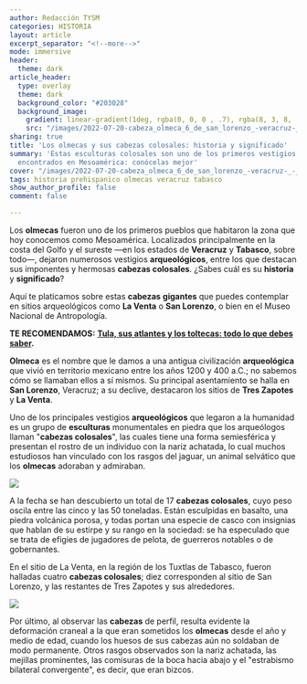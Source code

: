 ```yaml
---
author: Redacción TYSM
categories: HISTORIA
layout: article
excerpt_separator: "<!--more-->"
mode: immersive
header:
  theme: dark
article_header:
  type: overlay
  theme: dark
  background_color: "#203028"
  background_image:
    gradient: linear-gradient(1deg, rgba(0, 0, 0 , .7), rgba(8, 3, 8, .9))
    src: "/images/2022-07-20-cabeza_olmeca_6_de_san_lorenzo_-veracruz-_-_museo_nacional_de_antropologia_-_nariz.jpeg"
sharing: true
title: 'Los olmecas y sus cabezas colosales: historia y significado'
summary: 'Estas esculturas colosales son uno de los primeros vestigios de civilización
  encontrados en Mesoamérica: conócelas mejor'
cover: "/images/2022-07-20-cabeza_olmeca_6_de_san_lorenzo_-veracruz-_-_museo_nacional_de_antropologia_-_nariz.jpeg"
tags: historia prehispanico olmecas veracruz tabasco
show_author_profile: false
comment: false

---
```

Los **olmecas** fueron uno de los primeros pueblos que habitaron la zona que hoy conocemos como Mesoamérica. Localizados principalmente en la costa del Golfo y el sureste —en los estados de **Veracruz** y **Tabasco**, sobre todo—, dejaron numerosos vestigios **arqueológicos**, entre los que destacan sus imponentes y hermosas **cabezas colosales**. ¿Sabes cuál es su **historia** y **significado**?

Aquí te platicamos sobre estas **cabezas** **gigantes** que puedes contemplar en sitios arqueológicos como **La Venta** o **San Lorenzo**, o bien en el Museo Nacional de Antropología.

**TE RECOMENDAMOS:** [**Tula, sus atlantes y los toltecas: todo lo que debes saber**](https://blog.tonoysumariachi.com/historia/2022/11/04/tula-sus-atlantes-y-los-toltecas-todo-lo-que-debes-saber.html)**.**

**Olmeca** es el nombre que le damos a una antigua civilización **arqueológica** que vivió en territorio mexicano entre los años 1200 y 400 a.C.; no sabemos cómo se llamaban ellos a sí mismos. Su principal asentamiento se halla en **San Lorenzo**, Veracruz; a su declive, destacaron los sitios de **Tres Zapotes** y **La Venta**.

Uno de los principales vestigios **arqueológicos** que legaron a la humanidad es un grupo de **esculturas** monumentales en piedra que los arqueólogos llaman "**cabezas colosales**", las cuales tiene una forma semiesférica y presentan el rostro de un individuo con la nariz achatada, lo cual muchos estudiosos han vinculado con los rasgos del jaguar, un animal selvático que los **olmecas** adoraban y admiraban.

![](https://upload.wikimedia.org/wikipedia/commons/thumb/d/d5/Olmeca_head_in_Villahermosa.jpg/1085px-Olmeca_head_in_Villahermosa.jpg)

A la fecha se han descubierto un total de 17 **cabezas colosales**, cuyo peso oscila entre las cinco y las 50 toneladas. Están esculpidas en basalto, una piedra volcánica porosa, y todas portan una especie de casco con insignias que hablan de su estirpe y su rango en la sociedad: se ha especulado que se trata de efigies de jugadores de pelota, de guerreros notables o de gobernantes.

En el sitio de La Venta, en la región de los Tuxtlas de Tabasco, fueron halladas cuatro **cabezas colosales**; diez corresponden al sitio de San Lorenzo, y las restantes de Tres Zapotes y sus alrededores.

![](https://upload.wikimedia.org/wikipedia/commons/thumb/7/70/CabezaColosal1_MuseoXalapa.jpg/1024px-CabezaColosal1_MuseoXalapa.jpg)

Por último, al observar las **cabezas** de perfil, resulta evidente la deformación craneal a la que eran sometidos los **olmecas** desde el año y medio de edad, cuando los huesos de sus cabezas aún no soldaban de modo permanente. Otros rasgos observados son la nariz achatada, las mejillas prominentes, las comisuras de la boca hacia abajo y el "estrabismo bilateral convergente", es decir, que eran bizcos.